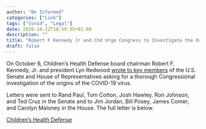 ```yaml
---
author: "Be Informed"
categories: ["Link"]
tags: ["Covid", "Legal"]
date: 2020-10-22T18:59:35+01:00
description: ""
title: "Robert F Kennedy Jr and Chd Urge Congress to Investigate the Origins of Covid 19"
draft: false
---
```


On October 6, Children’s Health Defense board chairman Robert F. Kennedy, Jr. and president Lyn Redwood [wrote to key members](https://childrenshealthdefense.org/uncategorized/chds-letter-to-congress-urging-covid-19-origins-investigation/) of the U.S. Senate and House of Representatives asking for a thorough  Congressional investigation of the origins of the COVID-19 virus.  

Letters were sent to Rand Paul, Tom Cotton, Josh Hawley, Ron Johnson, and Ted Cruz in the Senate and to Jim Jordan, Bill Posey, James Comer,  and Carolyn Maloney in the House. The full letter is below.  

[Children’s Health Defense](https://childrenshealthdefense.org/advocacy-policy/robert-f-kennedy-jr-and-chd-urge-congress-to-investigate-the-origins-of-covid-19)